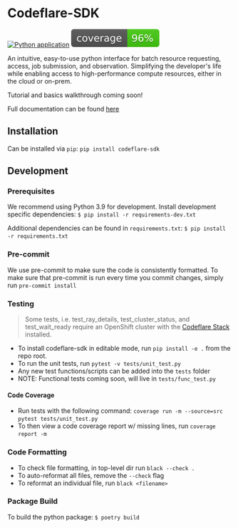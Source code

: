 # Codeflare-SDK

[![Python application](https://github.com/project-codeflare/codeflare-sdk/actions/workflows/python-app.yml/badge.svg?branch=main)](https://github.com/project-codeflare/codeflare-sdk/actions/workflows/python-app.yml)
![coverage badge](./coverage.svg)

An intuitive, easy-to-use python interface for batch resource requesting, access, job submission, and observation. Simplifying the developer's life while enabling access to high-performance compute resources, either in the cloud or on-prem.

Tutorial and basics walkthrough coming soon!

Full documentation can be found [here](https://project-codeflare.github.io/codeflare-sdk/)

## Installation

Can be installed via `pip`: `pip install codeflare-sdk`

## Development

### Prerequisites

We recommend using Python 3.9 for development.
Install development specific dependencies:
  `$ pip install -r requirements-dev.txt`

Additional dependencies can be found in `requirements.txt`: `$ pip install -r requirements.txt`

### Pre-commit

We use pre-commit to make sure the code is consistently formatted. To make sure that pre-commit is run every time you commit changes, simply run `pre-commit install`

### Testing

> Some tests, i.e. test_ray_details, test_cluster_status, and test_wait_ready require an OpenShift cluster with the [Codeflare Stack](https://github.com/opendatahub-io/distributed-workloads/blob/main/Quick-Start.md#quick-start-guide-for-distributed-workflows-with-the-codeflare-stack) installed.
- To install codeflare-sdk in editable mode, run `pip install -e .` from the repo root.
- To run the unit tests, run `pytest -v tests/unit_test.py`
- Any new test functions/scripts can be added into the `tests` folder
- NOTE: Functional tests coming soon, will live in `tests/func_test.py`

#### Code Coverage

- Run tests with the following command: `coverage run -m --source=src pytest tests/unit_test.py`
- To then view a code coverage report w/ missing lines, run `coverage report -m`

### Code Formatting

- To check file formatting, in top-level dir run `black --check .`
- To auto-reformat all files, remove the `--check` flag
- To reformat an individual file, run `black <filename>`

### Package Build

To build the python package: `$ poetry build`
